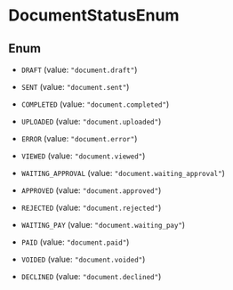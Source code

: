 

# DocumentStatusEnum

## Enum


* `DRAFT` (value: `"document.draft"`)

* `SENT` (value: `"document.sent"`)

* `COMPLETED` (value: `"document.completed"`)

* `UPLOADED` (value: `"document.uploaded"`)

* `ERROR` (value: `"document.error"`)

* `VIEWED` (value: `"document.viewed"`)

* `WAITING_APPROVAL` (value: `"document.waiting_approval"`)

* `APPROVED` (value: `"document.approved"`)

* `REJECTED` (value: `"document.rejected"`)

* `WAITING_PAY` (value: `"document.waiting_pay"`)

* `PAID` (value: `"document.paid"`)

* `VOIDED` (value: `"document.voided"`)

* `DECLINED` (value: `"document.declined"`)



